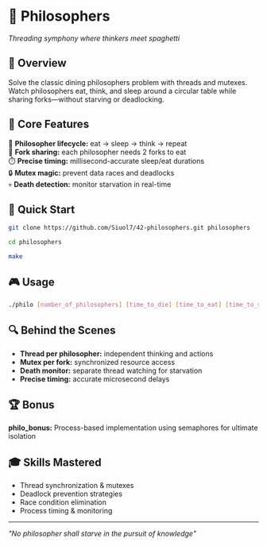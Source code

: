 # 🍝 Philosophers
*Threading symphony where thinkers meet spaghetti*

## 🎯 Overview
Solve the classic dining philosophers problem with threads and mutexes. Watch philosophers eat, think, and sleep around a circular table while sharing forks—without starving or deadlocking.

## 🌟 Core Features
🧠 **Philosopher lifecycle:** eat → sleep → think → repeat  
🍴 **Fork sharing:** each philosopher needs 2 forks to eat  
⏱️ **Precise timing:** millisecond-accurate sleep/eat durations  
🔒 **Mutex magic:** prevent data races and deadlocks  
💀 **Death detection:** monitor starvation in real-time  

## 🚀 Quick Start
```bash
git clone https://github.com/Siuol7/42-philosophers.git philosophers
```
```bash
cd philosophers
```
```bash
make
```

## 🎮 Usage
```bash
./philo [number_of_philosophers] [time_to_die] [time_to_eat] [time_to_sleep]
```
## 🔍 Behind the Scenes
- **Thread per philosopher:** independent thinking and actions
- **Mutex per fork:** synchronized resource access  
- **Death monitor:** separate thread watching for starvation
- **Precise timing:** accurate microsecond delays

## 🏆 Bonus
**philo_bonus:** Process-based implementation using semaphores for ultimate isolation

## 🎓 Skills Mastered
- Thread synchronization & mutexes
- Deadlock prevention strategies  
- Race condition elimination
- Process timing & monitoring

---
*"No philosopher shall starve in the pursuit of knowledge"*
